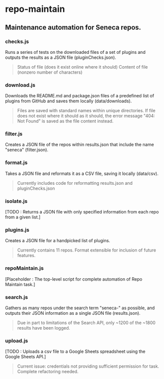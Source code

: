 # repo-maintain

Maintenance automation for Seneca repos.
---

### checks.js
Runs a series of tests on the downloaded files of a set of plugins and outputs the results as a JSON file (pluginChecks.json).
> Status of file (does it exist online where it should)
> Content of file (nonzero number of characters)


### download.js
Downloads the README.md and package.json files of a predefined list of plugins from GitHub and saves them locally (data/downloads).
> Files are saved with standard names within unique directories.
> If file does not exist where it should as it should, the error message "404: Not Found" is saved as the file content instead.


### filter.js
Creates a JSON file of the repos within results.json that include the name "seneca" (filter.json).  

### format.js
Takes a JSON file and reformats it as a CSV file, saving it locally (data/csv).
> Currently includes code for reformatting results.json and pluginChecks.json

### isolate.js
[TODO : Returns a JSON file with only specified information from each repo from a given list.]

### plugins.js
Creates a JSON file for a handpicked list of plugins.
> Currently contains 11 repos.
> Format extensible for inclusion of future features.

### repoMaintain.js
[Placeholder : The top-level script for complete automation of Repo Maintain task.]

### search.js
Gathers as many repos under the search term "seneca-" as possible, and outputs their JSON information as a single JSON file (results.json).
> Due in part to limitations of the Search API, only ~1200 of the ~1800 results have been logged.

### upload.js
[TODO : Uploads a csv file to a Google Sheets spreadsheet using the Google Sheets API.]
> Current issue: credentials not providing sufficient permission for task. Complete refactoring needed.